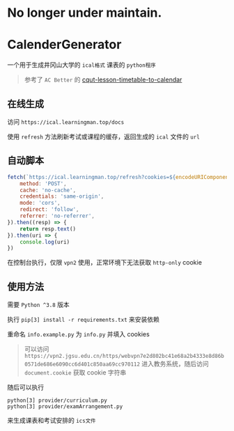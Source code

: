 # No longer under maintain.

# CalenderGenerator
一个用于生成井冈山大学的 `ical格式` 课表的 `python程序`

> 参考了 `AC Better` 的 [cqut-lesson-timetable-to-calendar](https://github.com/acbetter/cqut-lesson-timetable-to-calendar)

## 在线生成

访问 `https://ical.learningman.top/docs`

使用 `refresh` 方法刷新考试或课程的缓存，返回生成的 `ical` 文件的 `url`

## 自动脚本

```js
fetch(`https://ical.learningman.top/refresh?cookies=${encodeURIComponent(document.cookie)}&method=curriculum`, {
    method: 'POST',
    cache: 'no-cache',
    credentials: 'same-origin',
    mode: 'cors',
    redirect: 'follow',
    referrer: 'no-referrer',
}).then((resp) => {
    return resp.text()
}).then(uri => {
    console.log(uri)
})
```
在控制台执行，仅限 `vpn2` 使用，正常环境下无法获取 `http-only` cookie

## 使用方法

需要 `Python ^3.8` 版本

执行 `pip[3] install -r requirements.txt` 来安装依赖

重命名 `info.example.py` 为 `info.py` 并填入 cookies

> 可以访问 `https://vpn2.jgsu.edu.cn/https/webvpn7e2d802bc41e68a2b4333e8d86b0571de686e6090cc6d401c850aa69cc970112` 进入教务系统，随后访问 `document.cookie` 获取 cookie 字符串

随后可以执行

```
python[3] provider/curriculum.py
python[3] provider/examArrangement.py
```

来生成课表和考试安排的 `ics文件` 
